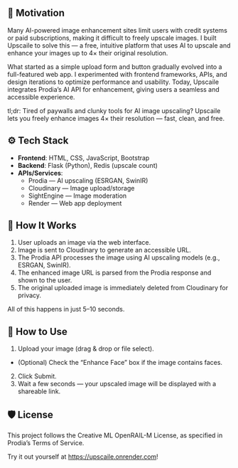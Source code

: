 ## 📌 Motivation

Many AI-powered image enhancement sites limit users with credit systems or paid subscriptions, making it difficult to freely upscale images. I built Upscaile to solve this — a free, intuitive platform that uses AI to upscale and enhance your images up to 4× their original resolution.

What started as a simple upload form and button gradually evolved into a full-featured web app. I experimented with frontend frameworks, APIs, and design iterations to optimize performance and usability. Today, Upscaile integrates Prodia’s AI API for enhancement, giving users a seamless and accessible experience.

tl;dr: Tired of paywalls and clunky tools for AI image upscaling? Upscaile lets you freely enhance images 4× their resolution — fast, clean, and free.

## ⚙️ Tech Stack
- **Frontend**: HTML, CSS, JavaScript, Bootstrap
- **Backend**: Flask (Python), Redis (upscale count)
- **APIs/Services**:
   - Prodia — AI upscaling (ESRGAN, SwinIR)
   - Cloudinary — Image upload/storage
   - SightEngine — Image moderation
   - Render — Web app deployment

## 🔄 How It Works
1. User uploads an image via the web interface.
2. Image is sent to Cloudinary to generate an accessible URL.
3. The Prodia API processes the image using AI upscaling models (e.g., ESRGAN, SwinIR).
4. The enhanced image URL is parsed from the Prodia response and shown to the user.
5. The original uploaded image is immediately deleted from Cloudinary for privacy.

All of this happens in just 5–10 seconds.

## 🚀 How to Use
1. Upload your image (drag & drop or file select).
- (Optional) Check the “Enhance Face” box if the image contains faces.
2. Click Submit.
3. Wait a few seconds — your upscaled image will be displayed with a shareable link.

## 🛡 License
This project follows the Creative ML OpenRAIL-M License, as specified in Prodia’s Terms of Service.

Try it out yourself at https://upscaile.onrender.com!